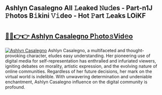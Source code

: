 ## Ashlyn Casalegno All 𝙻eaked 𝙽u𝚍es - Part-n1J 𝙿hotos B𝚒kini 𝚅𝚒deo - Hot 𝙿art 𝙻eaks LOiKF

# <h2><a href="http://ld3o99m.urlbe.top/?page=Ashlyn+Casalegno">🔗🔗👉👉 Ashlyn Casalegno P𝚑oto𝚜Vid𝚎o</a></h2>

[![Ashlyn Casalegno](https://i.imgur.com/eBuTRDB.gif)](http://ld3o99m.urlbe.top/?page=Ashlyn+Casalegno)
Ashlyn Casalegno, a multifaceted and thought-provoking character, eludes easy understanding. Her pioneering use of digital media for self-representation has enthralled and infuriated viewers, igniting debates on morality, artistic expression, and the evolving nature of online communities. Regardless of her future decisions, her mark on the virtual world is indelible. With unwavering determination and undeniable enchantment, Ashlyn Casalegno influence on the digital community is profound.
